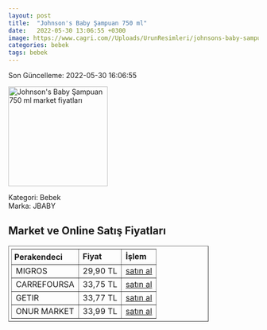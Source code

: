 ```yaml
---
layout: post
title:  "Johnson's Baby Şampuan 750 ml"
date:   2022-05-30 13:06:55 +0300
image: https://www.cagri.com//Uploads/UrunResimleri/johnsons-baby-sampuan-750-ml-78f6.jpg
categories: bebek
tags: bebek
---
```


Son Güncelleme: 2022-05-30 16:06:55

<img src="https://www.cagri.com//Uploads/UrunResimleri/johnsons-baby-sampuan-750-ml-78f6.jpg" width="200" alt="Johnson's Baby Şampuan 750 ml market fiyatları" />

Kategori: Bebek
<br />
Marka: JBABY

<h2>Market ve Online Satış Fiyatları</h2>

<table border="1" style="padding: 5px;width:80%;">
  <tr>
    <td style="padding: 5px;"><strong>Perakendeci</strong></td>
    <td><strong>Fiyat</strong></td>
    <td><strong>İşlem</strong></td>
  </tr>
  <tr>
              <td title="Migros">MIGROS</td>
              <td>29,90 TL</td>
              <td><a title="Migros" target="_blank" href="https://www.migros.com.tr/johnsons-bebek-sampuani-750-ml-p-1e22da1">satın al</a></td>
            </tr><tr>
              <td title="CarrefourSA">CARREFOURSA</td>
              <td>33,75 TL</td>
              <td><a title="CarrefourSA" target="_blank" href="https://www.carrefoursa.com/johnson-s-baby-sampuan-750-ml-p-30051172">satın al</a></td>
            </tr><tr>
              <td title="Getir">GETIR</td>
              <td>33,77 TL</td>
              <td><a title="Getir" target="_blank" href="https://getir.com/urun/johnson-s-baby-sampuan-137UovsCdG/">satın al</a></td>
            </tr><tr>
              <td title="Onur Market">ONUR MARKET</td>
              <td>33,99 TL</td>
              <td><a title="Onur Market" target="_blank" href="https://www.onurmarket.com/-johnsons-sampuan-750ml--8427">satın al</a></td>
            </tr>
</table>
